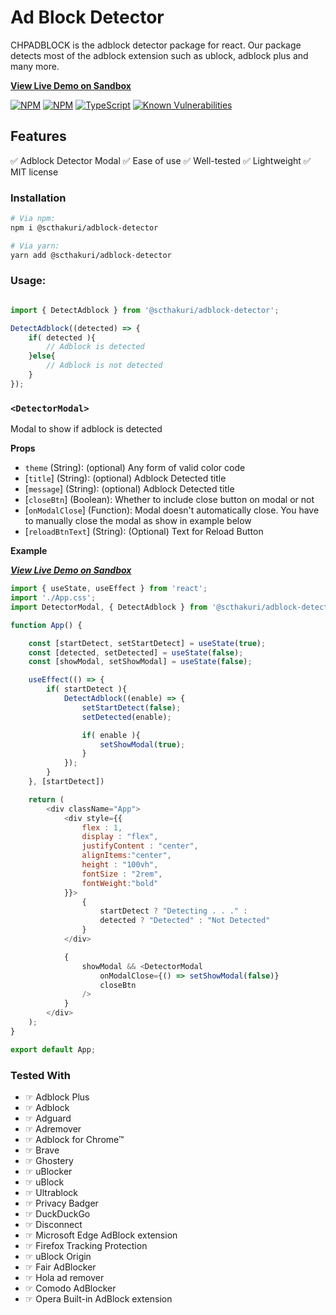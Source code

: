 # Ad Block Detector

CHPADBLOCK is the adblock detector package for react. Our package detects most of the adblock extension such as ublock, adblock plus and many more.

**[View Live Demo on Sandbox](https://codesandbox.io/s/async-hill-2gdkmp)**

[![NPM](https://img.shields.io/npm/v/@scthakuri/adblock-detector.svg)](https://www.npmjs.com/package/@scthakuri/adblock-detector)
[![NPM](https://img.shields.io/npm/dm/@scthakuri/adblock-detector)](https://www.npmjs.com/package/@scthakuri/adblock-detector)
[![TypeScript](https://img.shields.io/badge/TypeScript-.d.ts-blue.svg)](https://github.com/scthakuri/react-adblock-detector/blob/master/lib/index.d.ts)
[![Known Vulnerabilities](https://snyk.io/test/github/scthakuri/react-adblock-detector/badge.svg)](https://snyk.io/test/github/scthakuri/react-adblock-detector)

## Features

✅ Adblock Detector Modal
✅ Ease of use
✅ Well-tested
✅ Lightweight
✅ MIT license 

### Installation

```bash
# Via npm:
npm i @scthakuri/adblock-detector

# Via yarn:
yarn add @scthakuri/adblock-detector
```

### Usage:
```javascript

import { DetectAdblock } from '@scthakuri/adblock-detector';

DetectAdblock((detected) => {
    if( detected ){
        // Adblock is detected
    }else{
        // Adblock is not detected
    }
});
```

### `<DetectorModal>`

Modal to show if adblock is detected

**Props**

- `theme` \(String\): (optional) Any form of valid color code
- [`title`] \(String\): (optional) Adblock Detected title
- [`message`] \(String\): (optional) Adblock Detected title
- [`closeBtn`] \(Boolean\): Whether to include close button on modal or not
- [`onModalClose`] \(Function\): Modal doesn't automatically close. You have to manually close the modal as show in example below
- [`reloadBtnText`] \(String\): (Optional) Text for Reload Button

**Example**

***[View Live Demo on Sandbox](https://codesandbox.io/s/async-hill-2gdkmp)***

```javascript
import { useState, useEffect } from 'react';
import './App.css';
import DetectorModal, { DetectAdblock } from '@scthakuri/adblock-detector'

function App() {

    const [startDetect, setStartDetect] = useState(true);
    const [detected, setDetected] = useState(false);
    const [showModal, setShowModal] = useState(false);

    useEffect(() => {
        if( startDetect ){
            DetectAdblock((enable) => {
                setStartDetect(false);
                setDetected(enable);

                if( enable ){
                    setShowModal(true);
                }
            });
        }
    }, [startDetect])

    return (
        <div className="App">
            <div style={{
                flex : 1,
                display : "flex",
                justifyContent : "center",
                alignItems:"center",
                height : "100vh",
                fontSize : "2rem",
                fontWeight:"bold"
            }}>
                {
                    startDetect ? "Detecting . . ." :
                    detected ? "Detected" : "Not Detected"
                }
            </div>

            {
                showModal && <DetectorModal
                    onModalClose={() => setShowModal(false)}
                    closeBtn
                />
            }
        </div>
    );
}

export default App;

```

### Tested With

- ☞ Adblock Plus
- ☞ Adblock
- ☞ Adguard
- ☞ Adremover
- ☞ Adblock for Chrome™
- ☞ Brave
- ☞ Ghostery
- ☞ uBlocker
- ☞ uBlock
- ☞ Ultrablock
- ☞ Privacy Badger
- ☞ DuckDuckGo
- ☞ Disconnect
- ☞ Microsoft Edge AdBlock extension
- ☞ Firefox Tracking Protection
- ☞ uBlock Origin
- ☞ Fair AdBlocker
- ☞ Hola ad remover
- ☞ Comodo AdBlocker
- ☞ Opera Built-in AdBlock extension